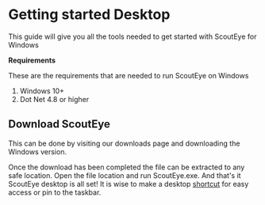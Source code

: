 # Getting started Desktop

This guide will give you all the tools needed to get started with ScoutEye for Windows

**Requirements**

These are the requirements that are needed to run ScoutEye on Windows

1. Windows 10+ 
2. Dot Net 4.8 or higher


## Download ScoutEye
This can be done by visiting our downloads page and downloading the Windows version.

Once the download has been completed the file can be extracted to any safe location. Open the file location and run ScoutEye.exe.
And that's it ScoutEye desktop is all set! It is wise to make a desktop [shortcut](https://support.microsoft.com/en-us/windows/pin-apps-and-folders-to-the-desktop-or-taskbar-f3c749fb-e298-4cf1-adda-7fd635df6bb0) for easy access or pin to the taskbar. 


